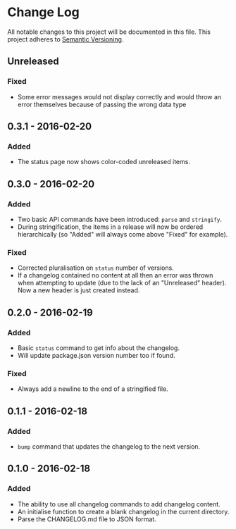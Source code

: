 # Change Log
All notable changes to this project will be documented in this file.
This project adheres to [Semantic Versioning](http://semver.org/).

## Unreleased
### Fixed
- Some error messages would not display correctly and would throw an error themselves because of passing the wrong data type

## 0.3.1 - 2016-02-20
### Added
- The status page now shows color-coded unreleased items.

## 0.3.0 - 2016-02-20
### Added
- Two basic API commands have been introduced: `parse` and `stringify`.
- During stringification, the items in a release will now be ordered hierarchically (so "Added" will always come above "Fixed" for example).

### Fixed
- Corrected pluralisation on `status` number of versions.
- If a changelog contained no content at all then an error was thrown when attempting to update (due to the lack of an "Unreleased" header). Now a new header is just created instead.

## 0.2.0 - 2016-02-19
### Added
- Basic `status` command to get info about the changelog.
- Will update package.json version number too if found.

### Fixed
- Always add a newline to the end of a stringified file.

## 0.1.1 - 2016-02-18
### Added
- `bump` command that updates the changelog to the next version.

## 0.1.0 - 2016-02-18
### Added
- The ability to use all changelog commands to add changelog content.
- An initialise function to create a blank changelog in the current directory.
- Parse the CHANGELOG.md file to JSON format.
